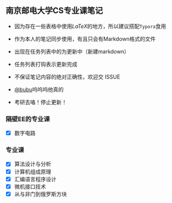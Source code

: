 ## 南京邮电大学CS专业课笔记

+ 因为存在一些表格中使用$LaTeX$的地方，所以建议搭配`Typora`食用 

+ 作为本人的笔记同步使用，有且只会有Markdown格式的文件

+ 出现在任务列表中的为更新中（新建markdown）

+ 任务列表打钩表示更新完成

+ 不保证笔记内容的绝对正确性，欢迎交 ISSUE

+ [@bubu](https://github.com/bubumua)呜呜呜他真的

+ 考研去咯！停止更新！

  

### 隔壁EE的专业课

- [x] 数字电路

### 专业课

- [x] 算法设计与分析
- [x] 计算机组成原理
- [x] 汇编语言程序设计
- [x] 微机接口技术
- [x] 从与非门到俄罗斯方块
